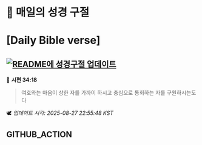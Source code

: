 # 🙏 매일의 성경 구절
# [Daily Bible verse]
## [![README에 성경구절 업데이트](https://github.com/DONGSUKA/first_test/actions/workflows/update-readme-bible.yml/badge.svg)](https://github.com/DONGSUKA/first_test/actions/workflows/update-readme-bible.yml)
<!-- START_BIBLE_VERSE -->
📖 **시편 34:18**
> 여호와는 마음이 상한 자를 가까이 하시고 충심으로 통회하는 자를 구원하시는도다

🕊️ _업데이트 시각: 2025-08-27 22:55:48 KST_
  <!-- END_BIBLE_VERSE -->
## GITHUB_ACTION
